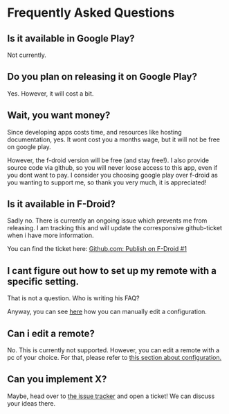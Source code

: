# Frequently Asked Questions


## Is it available in Google Play?
Not currently.

## Do you plan on releasing it on Google Play?
Yes. However, it will cost a bit.

## Wait, you want money?
Since developing apps costs time, and resources like hosting documentation, yes. It wont cost you a months wage, but it will not be free on google play. 

However, the f-droid version will be free (and stay free!). I also provide source code via github, so you will never loose access to this app, even if you dont want to pay. I consider you choosing google play over f-droid as you wanting to support me, so thank you very much, it is appreciated!

## Is it available in F-Droid?

Sadly no. There is currently an ongoing issue which prevents me from releasing. I am tracking this and will update the corresponsive github-ticket when i have more information.

You can find the ticket here:
[Github.com: Publish on F-Droid #1](https://github.com/newhinton/Round-Sync/issues/1)


## I cant figure out how to set up my remote with a specific setting.
That is not a question. Who is writing his FAQ?

Anyway, you can see [here](./usage/config.md) how you can manually edit a configuration.

## Can i edit a remote?
No. This is currently not supported. However, you can edit a remote with a pc of your choice.
For that, please refer to [this section about configuration.](./usage/config.md)

## Can you implement X?

Maybe, head over to [the issue tracker](https://github.com/newhinton/Round-Sync/issues/) and open a ticket! We can discuss your ideas there.